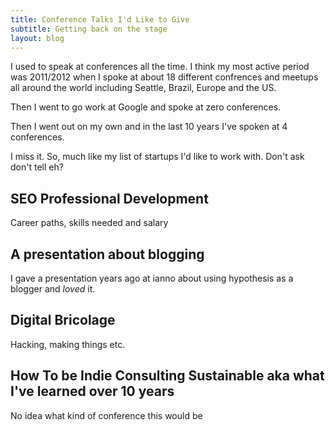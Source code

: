 ```yaml
---
title: Conference Talks I'd Like to Give
subtitle: Getting back on the stage
layout: blog
---
```


I used to speak at conferences all the time. I think my most active period was 2011/2012 when I spoke at about 18 different confrences and meetups all around the world including Seattle, Brazil, Europe and the US.

Then I went to go work at Google and spoke at zero conferences.

Then I went out on my own and in the last 10 years I've spoken at 4 conferences.

I miss it. So, much like my list of startups I'd like to work with. Don't ask don't tell eh?

## SEO Professional Development

Career paths, skills needed and salary

## A presentation about blogging

I gave a presentation years ago at ianno about using hypothesis as a blogger and *loved* it.

## Digital Bricolage

Hacking, making things etc.

## How To be Indie Consulting Sustainable aka what I've learned over 10 years

No idea what kind of conference this would be 


